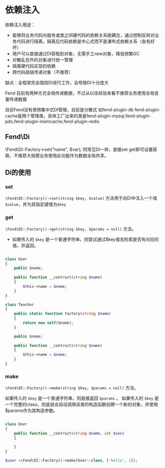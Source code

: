 # 依赖注入
依赖注入用途：
 * 能够将业务代码内服务或类之间硬代码的依赖关系脱耦合，通过控制反转对业务代码进行隔离，隔离后代码依赖是中心式而不是瀑布式依赖关系（各有好坏） 
 * 用户可以直接通过DI获取到对象，无需手工new对象，降低频繁GC
 * 对散乱在外的对象进行统一管理
 * 隔离硬代码实现的依赖
 * 跨代码层级传递对象（不推荐）

缺点：全框架完全围绕DI进行工作，会导致DI十分庞大

Fend 目前有两种方式全局传递数据，不过从以往经验来看不推荐业务使用全局变量传递数据 

目前Fend没有使用集中式DI管理，目前是分散式 如fend-plugin-db fend-plugin-cache是两个管理类，具体工厂出来的类是fend-plugin-mysqi,fend-plugin-pdo,fend-plugin-memcache,fend-plugin-redis

## Fend\Di
\Fend\DI::Factory-&gt;set\("name", $var\);
同常见DI一样，直接set get即可设置获取，不推荐大规模业务使用此功能作为数据全局共享。

## Di的使用

### set

`\Fend\DI::Factory()->set(string $key, $value)` 方法用于向Di中注入一个值`$value`，并为其指定键值为`$key`

### get

`\Fend\DI::Factory()->get(string $key, $params = null)` 方法。

* 如果传入的 `$key` 是一个普通字符串，则尝试通过$key值去检索是否有对应的值，并返回。

```php

class User
{
    public $name;
    
    public function __contruct(string $name)
    {
        $this->name = $name;
    }
}

class Teacher
{
    public static function factory(string $name)
    {
        return new self($name);
    }

    public $name;
    
    public function __contruct(string $name)
    {
        $this->name = $name;
    }
}


```


### make

`\Fend\DI::Factory()->make(string $key, $params = null)` 方法。

如果传入的 `$key` 是一个普通字符串，则直接返回 `$params` 。
如果传入的 `$key` 是一个完整的class，则底层会自动调用该类的构造函数创建一个新的对象，并使用$params作为其构造参数。

```php

class User
{
    public function __contruct(string $name, int $sex)
    {

    }
}

$user =\Fend\DI::Factory()->make(User::class, ['hello', 1]);

```